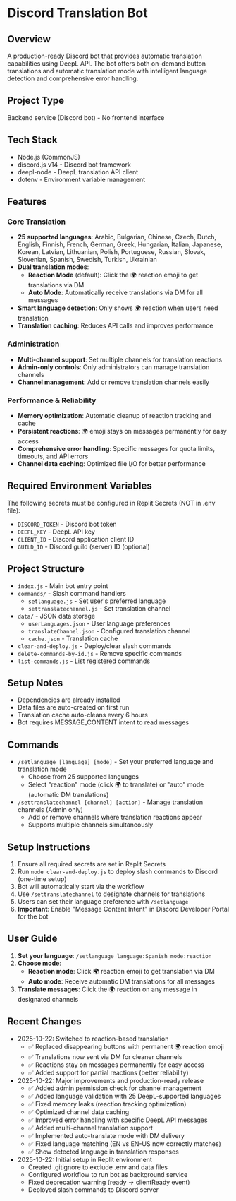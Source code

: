 # Discord Translation Bot

## Overview
A production-ready Discord bot that provides automatic translation capabilities using DeepL API. The bot offers both on-demand button translations and automatic translation mode with intelligent language detection and comprehensive error handling.

## Project Type
Backend service (Discord bot) - No frontend interface

## Tech Stack
- Node.js (CommonJS)
- discord.js v14 - Discord bot framework
- deepl-node - DeepL translation API client
- dotenv - Environment variable management

## Features
### Core Translation
- **25 supported languages**: Arabic, Bulgarian, Chinese, Czech, Dutch, English, Finnish, French, German, Greek, Hungarian, Italian, Japanese, Korean, Latvian, Lithuanian, Polish, Portuguese, Russian, Slovak, Slovenian, Spanish, Swedish, Turkish, Ukrainian
- **Dual translation modes**:
  - **Reaction Mode** (default): Click the 🌍 reaction emoji to get translations via DM
  - **Auto Mode**: Automatically receive translations via DM for all messages
- **Smart language detection**: Only shows 🌍 reaction when users need translation
- **Translation caching**: Reduces API calls and improves performance

### Administration
- **Multi-channel support**: Set multiple channels for translation reactions
- **Admin-only controls**: Only administrators can manage translation channels
- **Channel management**: Add or remove translation channels easily

### Performance & Reliability
- **Memory optimization**: Automatic cleanup of reaction tracking and cache
- **Persistent reactions**: 🌍 emoji stays on messages permanently for easy access
- **Comprehensive error handling**: Specific messages for quota limits, timeouts, and API errors
- **Channel data caching**: Optimized file I/O for better performance

## Required Environment Variables
The following secrets must be configured in Replit Secrets (NOT in .env file):
- `DISCORD_TOKEN` - Discord bot token
- `DEEPL_KEY` - DeepL API key
- `CLIENT_ID` - Discord application client ID
- `GUILD_ID` - Discord guild (server) ID (optional)

## Project Structure
- `index.js` - Main bot entry point
- `commands/` - Slash command handlers
  - `setlanguage.js` - Set user's preferred language
  - `settranslatechannel.js` - Set translation channel
- `data/` - JSON data storage
  - `userLanguages.json` - User language preferences
  - `translateChannel.json` - Configured translation channel
  - `cache.json` - Translation cache
- `clear-and-deploy.js` - Deploy/clear slash commands
- `delete-commands-by-id.js` - Remove specific commands
- `list-commands.js` - List registered commands

## Setup Notes
- Dependencies are already installed
- Data files are auto-created on first run
- Translation cache auto-cleans every 6 hours
- Bot requires MESSAGE_CONTENT intent to read messages

## Commands
- `/setlanguage [language] [mode]` - Set your preferred language and translation mode
  - Choose from 25 supported languages
  - Select "reaction" mode (click 🌍 to translate) or "auto" mode (automatic DM translations)
- `/settranslatechannel [channel] [action]` - Manage translation channels (Admin only)
  - Add or remove channels where translation reactions appear
  - Supports multiple channels simultaneously

## Setup Instructions
1. Ensure all required secrets are set in Replit Secrets
2. Run `node clear-and-deploy.js` to deploy slash commands to Discord (one-time setup)
3. Bot will automatically start via the workflow
4. Use `/settranslatechannel` to designate channels for translations
5. Users can set their language preference with `/setlanguage`
6. **Important**: Enable "Message Content Intent" in Discord Developer Portal for the bot

## User Guide
1. **Set your language**: `/setlanguage language:Spanish mode:reaction`
2. **Choose mode**:
   - **Reaction mode**: Click 🌍 reaction emoji to get translation via DM
   - **Auto mode**: Receive automatic DM translations for all messages
3. **Translate messages**: Click the 🌍 reaction on any message in designated channels

## Recent Changes
- 2025-10-22: Switched to reaction-based translation
  - ✅ Replaced disappearing buttons with permanent 🌍 reaction emoji
  - ✅ Translations now sent via DM for cleaner channels
  - ✅ Reactions stay on messages permanently for easy access
  - ✅ Added support for partial reactions (better reliability)
- 2025-10-22: Major improvements and production-ready release
  - ✅ Added admin permission check for channel management
  - ✅ Added language validation with 25 DeepL-supported languages
  - ✅ Fixed memory leaks (reaction tracking optimization)
  - ✅ Optimized channel data caching
  - ✅ Improved error handling with specific DeepL API messages
  - ✅ Added multi-channel translation support
  - ✅ Implemented auto-translate mode with DM delivery
  - ✅ Fixed language matching (EN vs EN-US now correctly matches)
  - ✅ Show detected language in translation responses
- 2025-10-22: Initial setup in Replit environment
  - Created .gitignore to exclude .env and data files
  - Configured workflow to run bot as background service
  - Fixed deprecation warning (ready → clientReady event)
  - Deployed slash commands to Discord server
